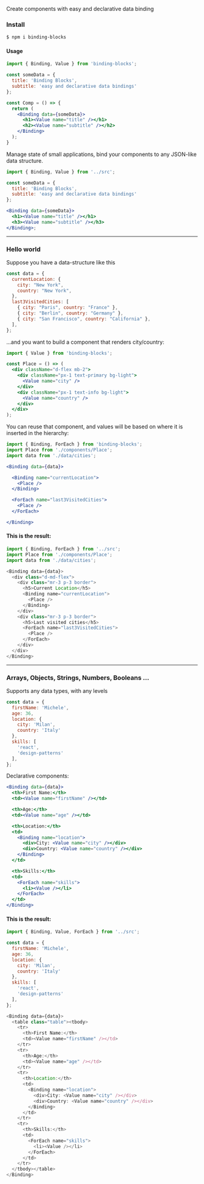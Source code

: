 Create components with easy and declarative data binding

### Install

```bash static
$ npm i binding-blocks
```

#### Usage

```jsx static
import { Binding, Value } from 'binding-blocks';

const someData = {
  title: 'Binding Blocks',
  subtitle: 'easy and declarative data bindings'
};

const Comp = () => {
  return (
    <Binding data={someData}>
      <h1><Value name="title" /></h1>
      <h2><Value name="subtitle" /></h2>
    </Binding>
  );
}
```

Manage state of small applications, bind your components to any JSON-like data structure.

```jsx
import { Binding, Value } from '../src';

const someData = {
  title: 'Binding Blocks',
  subtitle: 'easy and declarative data bindings'
};

<Binding data={someData}>
  <h1><Value name="title" /></h1>
  <h3><Value name="subtitle" /></h3>
</Binding>;
```

---

### Hello world

Suppose you have a data-structure like this

```js static
const data = {
  currentLocation: {
    city: "New York",
    country: "New York",
  },
  last3VisitedCities: [
    { city: "Paris", country: "France" },
    { city: "Berlin", country: "Germany" },
    { city: "San Francisco", country: "California" },
  ],
};
```

...and you want to build a component that renders city/country:

```jsx static
import { Value } from 'binding-blocks';

const Place = () => (
  <div className="d-flex mb-2">
    <div className="px-1 text-primary bg-light">
      <Value name="city" />
    </div>
    <div className="px-1 text-info bg-light">
      <Value name="country" />
    </div>
  </div>
);
```

You can reuse that component, and values will be based on where it is inserted in the hierarchy:

```jsx static
import { Binding, ForEach } from 'binding-blocks';
import Place from './components/Place';
import data from './data/cities';

<Binding data={data}>

  <Binding name="currentLocation">
    <Place />
  </Binding>

  <ForEach name="last3VisitedCities">
    <Place />
  </ForEach>

</Binding>
```

#### This is the result:

```js
import { Binding, ForEach } from '../src';
import Place from './components/Place';
import data from './data/cities';

<Binding data={data}>
  <div class="d-md-flex">
    <div class="mr-3 p-3 border">
      <h5>Current Location</h5>
      <Binding name="currentLocation">
        <Place />
      </Binding>
    </div>
    <div class="mr-3 p-3 border">
      <h5>Last visited cities</h5>
      <ForEach name="last3VisitedCities">
        <Place />
      </ForEach>
    </div>
  </div>
</Binding>
```

---

### Arrays, Objects, Strings, Numbers, Booleans ...

Supports any data types, with any levels

```js static
const data = {
  firstName: 'Michele',
  age: 36,
  location: {
    city: 'Milan',
    country: 'Italy'
  },
  skills: [
    'react',
    'design-patterns'
  ],
};
```

Declarative components:

```jsx static
<Binding data={data}>
  <th>First Name:</th>
  <td><Value name="firstName" /></td>

  <th>Age:</th>
  <td><Value name="age" /></td>

  <th>Location:</th>
  <td>
    <Binding name="location">
      <div>City: <Value name="city" /></div>
      <div>Country: <Value name="country" /></div>
    </Binding>
  </td>

  <th>Skills:</th>
  <td>
    <ForEach name="skills">
      <li><Value /></li>
    </ForEach>
  </td>
</Binding>
```
#### This is the result:

```js
import { Binding, Value, ForEach } from '../src';

const data = {
  firstName: 'Michele',
  age: 36,
  location: {
    city: 'Milan',
    country: 'Italy'
  },
  skills: [
    'react',
    'design-patterns'
  ],
};

<Binding data={data}>
  <table class="table"><tbody>
    <tr>
      <th>First Name:</th>
      <td><Value name="firstName" /></td>
    </tr>
    <tr>
      <th>Age:</th>
      <td><Value name="age" /></td>
    </tr>
    <tr>
      <th>Location:</th>
      <td>
        <Binding name="location">
          <div>City: <Value name="city" /></div>
          <div>Country: <Value name="country" /></div>
        </Binding>
      </td>
    </tr>
    <tr>
      <th>Skills:</th>
      <td>
        <ForEach name="skills">
          <li><Value /></li>
        </ForEach>
      </td>
    </tr>
  </tbody></table>
</Binding>
```

